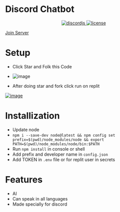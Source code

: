 # Discord Chatbot
<div align=center>

  
  <a href="https://github.com/discordjs">
    <img src="https://img.shields.io/badge/discord.js-v13.6.0-blue.svg?logo=npm" alt="discordjs">
  </a>

  <a href="https://github.com/diwasatreya/Chatbot/blob/main/LICENSE">
    <img src="https://img.shields.io/badge/license-Apache%202-blue" alt="license">
  </a>

</div>

[Join Server](https://discord.gg/gU7XAxTpX5)

# Setup
- Click Star and Folk this Code
- ![image](https://user-images.githubusercontent.com/74746579/131488961-1768f9ea-edc1-43aa-9fa3-b3c2976aee09.png)

- After doing star and fork click run on replit

[![image](https://camo.githubusercontent.com/807ef293459e367b2769d7b590e00f31e35d6b2e1c7bc4f570e37abbc3650f3c/68747470733a2f2f7265706c2e69742f62616467652f6769746875622f5a65726f446973636f72642f4769766561776179426f74)](https://repl.it/github/diwasatreya/Chatbot)

# Installization
- Update node 
- `npm i --save-dev node@latest && npm config set prefix=$(pwd)/node_modules/node && export PATH=$(pwd)/node_modules/node/bin:$PATH`
- Run `npm install` in console or shell
- Add prefix and developer name in `config.json`
- Add TOKEN in `.env` file or for replit user in secrets 

# Features
- AI
- Can speak in all languages
- Made specially for discord


